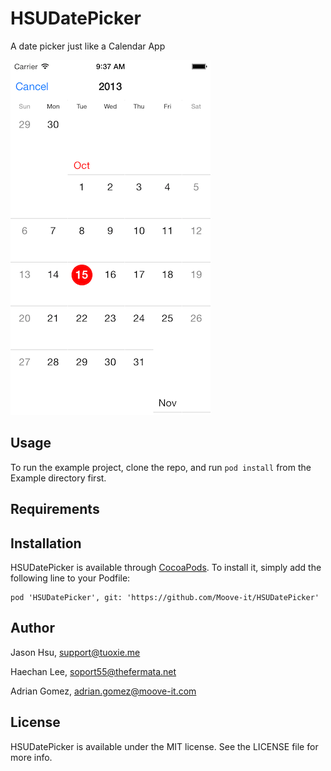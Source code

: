 # HSUDatePicker

A date picker just like a Calendar App

![image](https://github.com/Moove-it/HSUDatePicker/raw/master/screenshot.png)

## Usage

To run the example project, clone the repo, and run `pod install` from the Example directory first.

## Requirements

## Installation

HSUDatePicker is available through [CocoaPods](http://cocoapods.org). To install
it, simply add the following line to your Podfile:

    pod 'HSUDatePicker', git: 'https://github.com/Moove-it/HSUDatePicker'

## Author

Jason Hsu, support@tuoxie.me

Haechan Lee, soport55@thefermata.net

Adrian Gomez, adrian.gomez@moove-it.com

## License

HSUDatePicker is available under the MIT license. See the LICENSE file for more info.